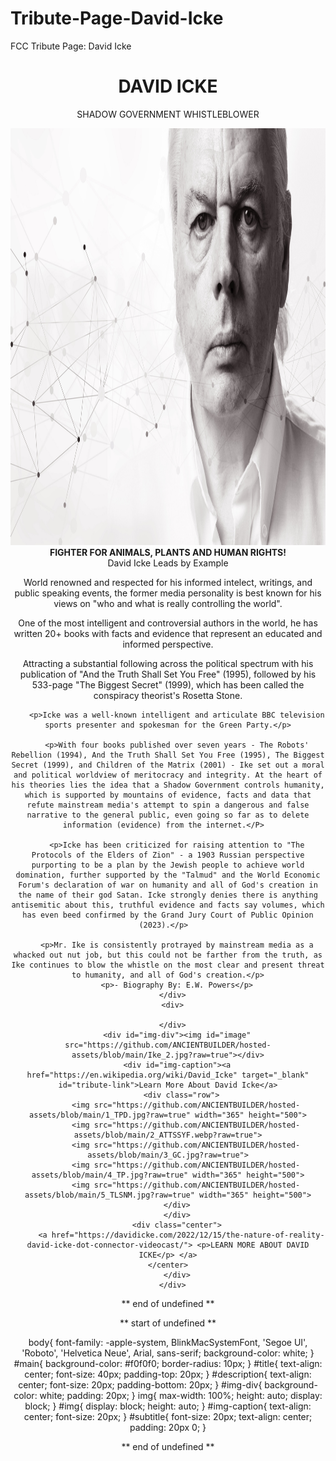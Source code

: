 # Tribute-Page-David-Icke
FCC Tribute Page: David Icke

<!DOCTYPE html>
<html>
  <head>
    <title>FCC Tribute Page</title>
    <meta charset="UTF-8"/><link rel="stylesheet" type="text/css" href="styles.css"><meta name="viewport" content="width=device-width, initial-scale=1">
  </head>
  <body>
    <main id="main">
      <center>
        <title id="title"><h1>David Icke</h1></title>
        <h1 id"title">DAVID ICKE</h1>
        <p>SHADOW GOVERNMENT WHISTLEBLOWER</p>
    </div>
    <div id="img-div"><img src="https://github.com/ANCIENTBUILDER/hosted-assets/blob/main/david_ike_portrait.jpg?raw=true" alt="David Ike Portrait" id="image" width="1282" height="667">
      <figcaption id="img-caption" class="center"><b>FIGHTER FOR ANIMALS, PLANTS AND HUMAN RIGHTS!</b></figcaption>
      </div>
    </div>
      <div id="tribute-info">David Icke Leads by Example</div>
        <p>World renowned and respected for his informed intelect, writings, and public speaking events, the former media personality is best known for his views on "who and what is really controlling the world".  
        <p>One of the most intelligent and controversial authors in the world, he has written 20+ books with facts and evidence that represent an educated and informed perspective.</p>  
        <p>Attracting a substantial following across the political spectrum with his publication of "And the Truth Shall Set You Free" (1995), followed by his 533-page "The Biggest Secret" (1999), which has been called the conspiracy theorist's Rosetta Stone.</p>

        <p>Icke was a well-known intelligent and articulate BBC television sports presenter and spokesman for the Green Party.</p>

        <p>With four books published over seven years - The Robots' Rebellion (1994), And the Truth Shall Set You Free (1995), The Biggest Secret (1999), and Children of the Matrix (2001) - Ike set out a moral and political worldview of meritocracy and integrity. At the heart of his theories lies the idea that a Shadow Government controls humanity, which is supported by mountains of evidence, facts and data that refute mainstream media's attempt to spin a dangerous and false narrative to the general public, even going so far as to delete information (evidence) from the internet.</P>  

        <p>Icke has been criticized for raising attention to "The Protocols of the Elders of Zion" - a 1903 Russian perspective purporting to be a plan by the Jewish people to achieve world domination, further supported by the "Talmud" and the World Economic Forum's declaration of war on humanity and all of God's creation in the name of their god Satan. Icke strongly denies there is anything antisemitic about this, truthful evidence and facts say volumes, which has even beed confirmed by the Grand Jury Court of Public Opinion (2023).</p>  

        <p>Mr. Ike is consistently protrayed by mainstream media as a whacked out nut job, but this could not be farther from the truth, as Ike continues to blow the whistle on the most clear and present threat to humanity, and all of God's creation.</p>
        <p>- Biography By: E.W. Powers</p>
      </div>
      <div>
        
      </div>
        <div id="img-div"><img id="image" src="https://github.com/ANCIENTBUILDER/hosted-assets/blob/main/Ike_2.jpg?raw=true"></div>
        <div id="img-caption"><a href="https://en.wikipedia.org/wiki/David_Icke" target="_blank" id="tribute-link">Learn More About David Icke</a>
          <div class="row">
            <img src="https://github.com/ANCIENTBUILDER/hosted-assets/blob/main/1_TPD.jpg?raw=true" width="365" height="500">
            <img src="https://github.com/ANCIENTBUILDER/hosted-assets/blob/main/2_ATTSSYF.webp?raw=true">
            <img src="https://github.com/ANCIENTBUILDER/hosted-assets/blob/main/3_GC.jpg?raw=true">
            <img src="https://github.com/ANCIENTBUILDER/hosted-assets/blob/main/4_TP.jpg?raw=true" width="365" height="500">
            <img src="https://github.com/ANCIENTBUILDER/hosted-assets/blob/main/5_TLSNM.jpg?raw=true" width="365" height="500">
          </div>  
        </div>
        <div class="center">
          <a href="https://davidicke.com/2022/12/15/the-nature-of-reality-david-icke-dot-connector-videocast/"> <p>LEARN MORE ABOUT DAVID ICKE</p> </a>
      </center>  
        </div>
      </div>
  </body>  
</html>

** end of undefined **

** start of undefined **

body{
  font-family: -apple-system, BlinkMacSystemFont, 'Segoe UI', 'Roboto', 'Helvetica Neue', Arial, sans-serif;
  background-color: white;
}
#main{
  background-color: #f0f0f0;
  border-radius: 10px;
}
#title{
  text-align: center;
  font-size: 40px;
  padding-top: 20px;
}
#description{
  text-align: center;
  font-size: 20px;
  padding-bottom: 20px;
}
#img-div{
  background-color: white;
  padding: 20px;
}
img{
  max-width: 100%;
  height: auto;
  display: block;
}
#img{
  display: block;
  height: auto;
}
#img-caption{
  text-align: center;
  font-size: 20px;
}
#subtitle{
  font-size: 20px;
  text-align: center;
  padding: 20px 0;
}

** end of undefined **
